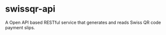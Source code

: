 # swissqr-api
A Open API based RESTful service that generates and reads Swiss QR code payment slips.
